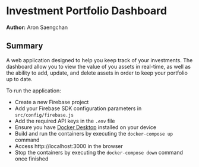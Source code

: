 # Investment Portfolio Dashboard

**Author:** Aron Saengchan

## Summary

A web application designed to help you keep track of your investments. The dashboard allow you to view the value of you assets in real-time, as well as the ability to add, update, and delete assets in order to keep your portfolio up to date.

To run the application:

- Create a new Firebase project
- Add your Firebase SDK configuration parameters in `src/config/firebase.js`
- Add the required API keys in the `.env` file
- Ensure you have [Docker Desktop](https://www.docker.com/products/docker-desktop/) installed on your device
- Build and run the containers by executing the `docker-compose up` command
- Access http://localhost:3000 in the browser
- Stop the containers by executing the `docker-compose down` command once finished

